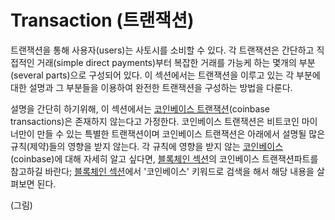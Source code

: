 # Transaction \(트랜잭션\)

트랜잭션을 통해 사용자\(users\)는 사토시를 소비할 수 있다. 각 트랜잭션은 간단하고 직접적인 거래\(simple direct payments\)부터 복잡한 거래를 가능케 하는 몇개의 부분\(several parts\)으로 구성되어 있다. 이 섹션에서는 트랜잭션을 이루고 있는 각 부분에 대한 설명과 그 부분들을 이용하여 완전한 트랜잭션을 구성하는 방법을 다룬다.

설명을 간단히 하기위해, 이 섹션에서는 [코인베이스 트랜잭션](https://bitcoin.org/en/glossary/coinbase-transaction)\(coinbase transactions\)은 존재하지 않는다고 가정한다. 코인베이스 트랜잭션은 비트코인 마이너만이 만들 수 있는 특별한 트랜잭션이며 코인베이스 트랜잭션은 아래에서 설명될 많은 규칙\(제약\)들의 영향을 받지 않는다. 각 규칙에 영향을 받지 않는 [코인베이스](https://bitcoin.org/en/glossary/coinbase-transaction)\(coinbase\)에 대해 자세히 알고 싶다면, [블록체인 섹션](https://books-and-cows.gitbooks.io/bitcoin-developer-guide-in-korean/content/blockchain.html)의 코인베이스 트랜잭션파트를 참고하길 바란다; [블록체인 섹션](https://books-and-cows.gitbooks.io/bitcoin-developer-guide-in-korean/content/blockchain.html)에서 '코인베이스' 키워드로 검색을 해서 해당 내용을 살펴보면 된다.

\(그림\)



